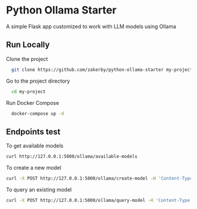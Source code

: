 
# Python Ollama Starter

A simple Flask app customized to work with LLM models using Ollama


## Run Locally

Clone the project

```bash
  git clone https://github.com/zakerby/python-ollama-starter my-project
```

Go to the project directory

```bash
  cd my-project
```

Run Docker Compose

```bash
  docker-compose up -d
```


## Endpoints test

To get available models
```bash
curl http://127.0.0.1:5000/ollama/available-models 
```


To create a new model

```bash
curl -X POST http://127.0.0.1:5000/ollama/create-model -H 'Content-Type: application/json' -d '{"model_name":"test", "base_model_name": "gemma:2b", "model_description": "I am a gardener, act as an helpful gardener for the users"}'    
```

To query an existing model

```bash
curl -X POST http://127.0.0.1:5000/ollama/query-model -H 'Content-Type: application/json' -d '{"model_name":"test", "query": "How are you?"}'
```

